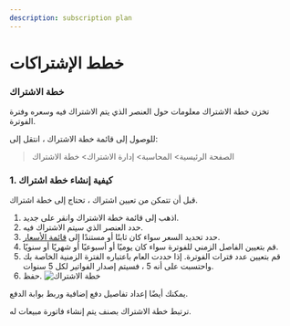 ```yaml
---
description: subscription plan
---
```


# خطط الإشتراكات

### خطة الاشتراك

تخزن خطة الاشتراك معلومات حول العنصر الذي يتم الاشتراك فيه وسعره وفترة الفوترة.

للوصول إلى قائمة خطة الاشتراك ، انتقل إلى:

> الصفحة الرئيسية> المحاسبة> إدارة الاشتراك> خطة الاشتراك

### 1. كيفية إنشاء خطة اشتراك

قبل أن تتمكن من تعيين اشتراك ، تحتاج إلى خطة اشتراك.

1. اذهب إلى قائمة خطة الاشتراك وانقر على جديد.
2. حدد العنصر الذي سيتم الاشتراك فيه.
3. حدد تحديد السعر سواء كان ثابتًا أو مستندًا إلى [قائمة الأسعار](https://docs.erpnext.com/docs/v13/user/manual/en/stock/price-lists).
4. قم بتعيين الفاصل الزمني للفوترة سواء كان يوميًا أو أسبوعيًا أو شهريًا أو سنويًا.
5. قم بتعيين عدد فترات الفوترة. إذا حددت العام باعتباره الفترة الزمنية الخاصة بك واحتسبت على أنه 5 ، فسيتم إصدار الفواتير لكل 5 سنوات.
6. حفظ. ![خطة الاشتراك](https://docs.erpnext.com/files/subscription-plan.png)

يمكنك أيضًا إعداد تفاصيل دفع إضافية وربط بوابة الدفع.

ترتبط خطة الاشتراك بصنف يتم إنشاء فاتورة مبيعات له.
